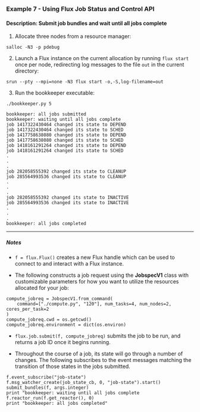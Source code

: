 ### Example 7 - Using Flux Job Status and Control API

#### Description: Submit job bundles and wait until all jobs complete

1. Allocate three nodes from a resource manager:

`salloc -N3 -p pdebug`

2. Launch a Flux instance on the current allocation by running `flux start` once per node, redirecting log messages to the file `out` in the current directory:

`srun --pty --mpi=none -N3 flux start -o,-S,log-filename=out`

3. Run the bookkeeper executable:

`./bookkeeper.py 5`

```
bookkeeper: all jobs submitted
bookkeeper: waiting until all jobs complete
job 1417322430464 changed its state to DEPEND
job 1417322430464 changed its state to SCHED
job 1417758638080 changed its state to DEPEND
job 1417758638080 changed its state to SCHED
job 1418161291264 changed its state to DEPEND
job 1418161291264 changed its state to SCHED
.
.
.
job 282058555392 changed its state to CLEANUP
job 285564993536 changed its state to CLEANUP
.
.
.
job 282058555392 changed its state to INACTIVE
job 285564993536 changed its state to INACTIVE
.
.
.
bookkeeper: all jobs completed
```

---

##### Notes

- `f = flux.Flux()` creates a new Flux handle which can be used to connect to and interact with a Flux instance.


- The following constructs a job request using the **JobspecV1** class with customizable parameters for how you want to utilize the resources allocated for your job:
```
compute_jobreq = JobspecV1.from_command(
    command=["./compute.py", "120"], num_tasks=4, num_nodes=2, cores_per_task=2
)
compute_jobreq.cwd = os.getcwd()
compute_jobreq.environment = dict(os.environ)
```

- `flux.job.submit(f, compute_jobreq)` submits the job to be run, and returns a job ID once it begins running.

- Throughout the course of a job, its state will go through a number of changes. The following subscribes to the event messages matching the transition of those states in the jobs submitted.
```
f.event_subscribe("job-state")
f.msg_watcher_create(job_state_cb, 0, "job-state").start()
submit_bundles(f, args.integer)
print "bookkeeper: waiting until all jobs complete
f.reactor_run(f.get_reactor(), 0)
print "bookkeeper: all jobs completed"
```
